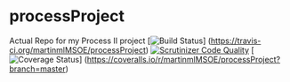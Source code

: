 # processProject
Actual Repo for my Process II project
[![Build Status](https://travis-ci.org/martinmlMSOE/processProject.svg?branch=master)]
(https://travis-ci.org/martinmlMSOE/processProject)
[![Scrutinizer Code Quality](https://scrutinizer-ci.com/g/martinmlMSOE/processProject/badges/quality-score.png?b=master)](https://scrutinizer-ci.com/g/martinmlMSOE/processProject/?branch=master)
[![Coverage Status](https://coveralls.io/repos/martinmlMSOE/processProject/badge.svg?branch=master)]
(https://coveralls.io/r/martinmlMSOE/processProject?branch=master)
